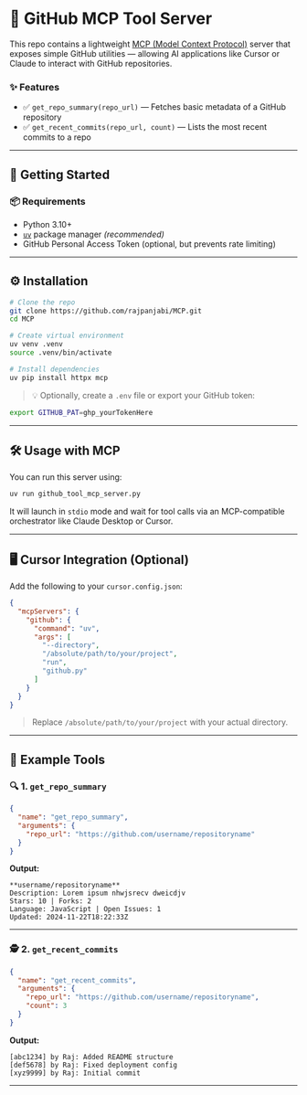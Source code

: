 # 🔧 GitHub MCP Tool Server

This repo contains a lightweight [MCP (Model Context Protocol)](https://docs.anthropic.com/claude/docs/mcp-overview) server that exposes simple GitHub utilities — allowing AI applications like Cursor or Claude to interact with GitHub repositories.

### ✨ Features
- ✅ `get_repo_summary(repo_url)` — Fetches basic metadata of a GitHub repository
- ✅ `get_recent_commits(repo_url, count)` — Lists the most recent commits to a repo

---

## 🚀 Getting Started

### 📦 Requirements
- Python 3.10+
- [`uv`](https://github.com/astral-sh/uv) package manager *(recommended)*
- GitHub Personal Access Token (optional, but prevents rate limiting)

---

## ⚙️ Installation

```bash
# Clone the repo
git clone https://github.com/rajpanjabi/MCP.git
cd MCP

# Create virtual environment
uv venv .venv
source .venv/bin/activate

# Install dependencies
uv pip install httpx mcp
```

> 💡 Optionally, create a `.env` file or export your GitHub token:
```bash
export GITHUB_PAT=ghp_yourTokenHere
```

---

## 🛠️ Usage with MCP

You can run this server using:

```bash
uv run github_tool_mcp_server.py
```

It will launch in `stdio` mode and wait for tool calls via an MCP-compatible orchestrator like Claude Desktop or Cursor.

---

## 🖥️ Cursor Integration (Optional)

Add the following to your `cursor.config.json`:

```json
{
  "mcpServers": {
    "github": {
      "command": "uv",
      "args": [
        "--directory",
        "/absolute/path/to/your/project",
        "run",
        "github.py"
      ]
    }
  }
}
```

> Replace `/absolute/path/to/your/project` with your actual directory.

---

## 🧪 Example Tools

### 🔍 1. `get_repo_summary`

```json
{
  "name": "get_repo_summary",
  "arguments": {
    "repo_url": "https://github.com/username/repositoryname"
  }
}
```

**Output:**
```
**username/repositoryname**
Description: Lorem ipsum nhwjsrecv dweicdjv 
Stars: 10 | Forks: 2
Language: JavaScript | Open Issues: 1
Updated: 2024-11-22T18:22:33Z
```

---

### 🕵️ 2. `get_recent_commits`

```json
{
  "name": "get_recent_commits",
  "arguments": {
    "repo_url": "https://github.com/username/repositoryname",
    "count": 3
  }
}
```

**Output:**
```
[abc1234] by Raj: Added README structure
[def5678] by Raj: Fixed deployment config
[xyz9999] by Raj: Initial commit
```

---






